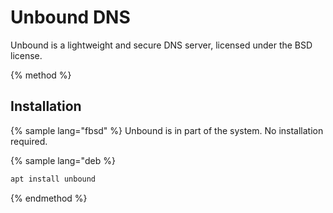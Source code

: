 # Unbound DNS

Unbound is a lightweight and secure DNS server, licensed under the BSD license.

{% method %}
## Installation

{% sample lang="fbsd" %}
Unbound is in part of the system. No installation required.

{% sample lang="deb %}
```bash
apt install unbound
```

{% endmethod %}


